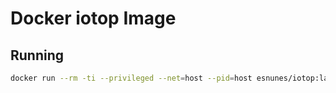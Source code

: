 # Docker iotop Image

## Running

```bash
docker run --rm -ti --privileged --net=host --pid=host esnunes/iotop:latest
```
